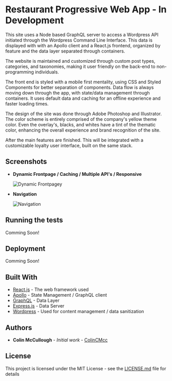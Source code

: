 # Restaurant Progressive Web App - In Development

This site uses a Node based GraphQL server to access a Wordpress API initiated through the Wordpress Command Line Interface. This data is displayed with with an Apollo client and a React.js frontend, organized by feature and the data layer separated through containers.

The website is maintained and customized through custom post types, categories, and taxonomies, making it user friendly on the back-end to non-programming individuals.

The front end is styled with a mobile first mentality, using CSS and Styled Components for better separation of components. Data flow is always moving down through the app, with state/data management through containers. It uses default data and caching for an offline experience and faster loading times.

The design of the site was done through Adobe Photoshop and Illustrator. The color scheme is entirely comprised of the company's yellow theme color. Even the overlay's, blacks, and whites have a tint of the thematic color, enhancing the overall experience and brand recognition of the site.

After the main features are finished. This will be integrated with a customizable loyalty user interface, built on the same stack.

## Screenshots

- **Dynamic Frontpage / Caching / Multiple API's / Responsive**

  ![Dynamic Frontpagey](https://i.imgur.com/gTSgdlz.gif)

- **Navigation**

  ![Navigation](https://i.imgur.com/IZ1ZqNG.gif)

## Running the tests

Comming Soon!

## Deployment

Comming Soon!

## Built With

- [React.js](https://reactjs.org/) - The web framework used
- [Apollo](https://www.apollographql.com/) - State Management / GraphQL client
- [GraphQL](https://graphql.org/) - Data Layer
- [Express.js](https://expressjs.com/) - Data Server
- [Wordpress](https://wordpress.org/) - Used for content management / data sanitization

## Authors

- **Colin McCullough** - _Initial work_ - [ColinCMcc](https://github.com/colincmcc)

## License

This project is licensed under the MIT License - see the [LICENSE.md](LICENSE.md) file for details
